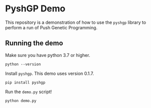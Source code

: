 # PyshGP Demo

This repository is a demonstration of how to use the `pyshgp` library to perform a run of Push Genetic Programming.

## Running the demo

Make sure you have python 3.7 or higher.

```text
python --version
```

Install `pyshgp`. This demo uses version 0.1.7.

```text
pip install pyshgp
```

Run the `demo.py` script!

```text
python demo.py
```

